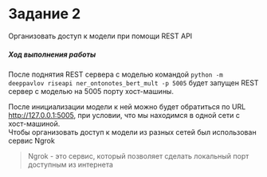 # Задание 2
Организовать доступ к модели при помощи REST API    

##### Ход выполнения работы
После поднятия REST сервера с моделью командой <code>python -m deeppavlov riseapi ner_ontonotes_bert_mult -p 5005</code> будет запущен REST сервер с моделью на 5005 порту хост-машины.

После инициализации модели к ней можно будет обратиться по URL http://127.0.0.1:5005, при условии, что мы находимся в одной сети с хост-машиной.  
Чтобы организовать доступ к модели из разных сетей был использован сервис Ngrok

>Ngrok - это сервис, который позволяет сделать локальный порт доступным из интернета 

